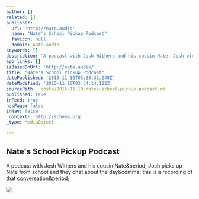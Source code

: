 ```yaml
---
author: []
related: []
publisher:
  url: 'http://nate.audio'
  name: "Nate's School Pickup Podcast"
  favicon: null
  domain: nate.audio
keywords: []
description: 'A podcast with Josh Withers and his cousin Nate. Josh picks up Nate from school and they chat about the day, this is a recording of that conversation.'
app_links: []
isBasedOnUrl: 'http://nate.audio/'
title: "Nate's School Pickup Podcast"
datePublished: '2015-11-10T03:35:32.249Z'
dateModified: '2015-11-10T03:34:14.122Z'
sourcePath: _posts/2015-11-10-nates-school-pickup-podcast.md
published: true
inFeed: true
hasPage: false
inNav: false
_context: 'http://schema.org'
_type: MediaObject

---
```

<article style=""><h1>Nate's School Pickup Podcast</h1><p>A podcast with Josh Withers and his cousin Nate&amp;period; Josh picks up Nate from school and they chat about the day&amp;comma; this is a recording of that conversation&amp;period;</p><img src="http://i0.wp.com/nate.audio/wp-content/uploads/sites/73/2015/11/IMG_1390.jpg?fit=1200%2C1200" /></article>